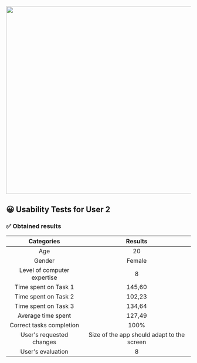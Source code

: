 # <img src="https://user-images.githubusercontent.com/91057639/218590043-d4243147-e5c0-4f7b-8fed-12ed8d290490.png" width="1024" height="512">

## 😀 Usability Tests for User 2

### ✅ Obtained results

|             Categories              |                      Results                      |
|:-----------------------------------:|:-------------------------------------------------:|
|                 Age                 |                        20                         |
|                Gender               |                      Female                       |
|     Level of computer expertise     |                        8                          |
|         Time spent on Task 1        |                      145,60                       |
|         Time spent on Task 2        |                      102,23                       |
|         Time spent on Task 3        |                      134,64                       |
|          Average time spent         |                      127,49                       |
|       Correct tasks completion      |                       100%                        |
|       User's requested changes      |    Size of the app should adapt to the screen     |
|          User's evaluation          |                        8                          |